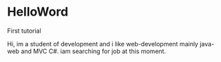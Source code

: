 # HelloWord
First tutorial

Hi, im a student of development and i like web-development mainly java-web and MVC C#.
iam  searching for job at this moment. 
